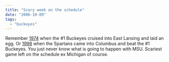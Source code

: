 ```yaml
---
title: "Scary week on the schedule"
date: "2006-10-09"
tags: 
  - "buckeyes"
---
```


Remember [1974](http://www.buckeyextra.com/?story=139632 "BuckeyeXtra") when the #1 Buckeyes cruised into East Lansing and laid an egg. Or [1998](http://www.spartantailgate.com/2005/10/13/buckeye-fan-sites-predict-osu-win-over-msu/) when the Spartans came into Columbus and beat the #1 Buckeyes. You just never know what is going to happen with MSU. Scariest game left on the schedule ex Michigan of course.
